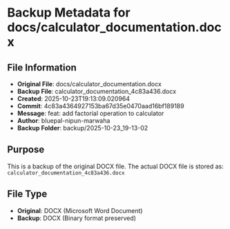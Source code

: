 # Backup Metadata for docs/calculator_documentation.docx

## File Information
- **Original File**: docs/calculator_documentation.docx
- **Backup File**: calculator_documentation_4c83a436.docx
- **Created**: 2025-10-23T19:13:09.020964
- **Commit**: 4c83a4364927153ba67d35e0470aad16bf189189
- **Message**: feat: add factorial operation to calculator
- **Author**: bluepal-nipun-marwaha
- **Backup Folder**: backup/2025-10-23_19-13-02

## Purpose
This is a backup of the original DOCX file. The actual DOCX file is stored as: `calculator_documentation_4c83a436.docx`

## File Type
- **Original**: DOCX (Microsoft Word Document)
- **Backup**: DOCX (Binary format preserved)
